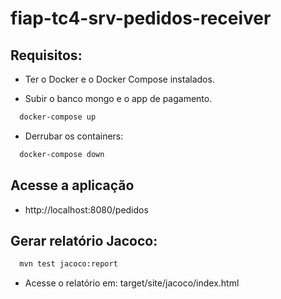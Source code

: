 # fiap-tc4-srv-pedidos-receiver

## Requisitos:

- Ter o Docker e o Docker Compose instalados.

- Subir o banco mongo e o app de pagamento.

```bash 
  docker-compose up
```

- Derrubar os containers:

```bash
  docker-compose down
```

## Acesse a aplicação

- http://localhost:8080/pedidos

## Gerar relatório Jacoco:

```bash
  mvn test jacoco:report
```

- Acesse o relatório em:
  target/site/jacoco/index.html